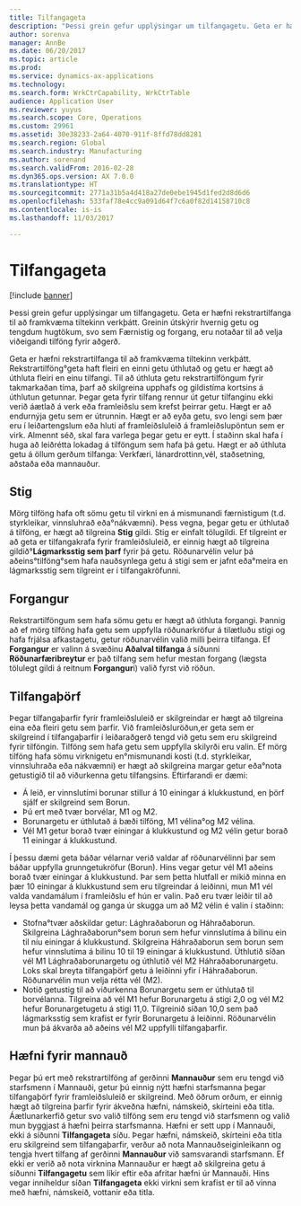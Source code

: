 ```yaml
---
title: Tilfangageta
description: "Þessi grein gefur upplýsingar um tilfangagetu. Geta er hæfni rekstrartilfanga til að framkvæma tiltekinn verkþátt. Greinin útskýrir hvernig getu og tengdum hugtökum, svo sem Færnistig og forgang, eru notaðar til að velja viðeigandi tilföng fyrir aðgerð."
author: sorenva
manager: AnnBe
ms.date: 06/20/2017
ms.topic: article
ms.prod: 
ms.service: dynamics-ax-applications
ms.technology: 
ms.search.form: WrkCtrCapability, WrkCtrTable
audience: Application User
ms.reviewer: yuyus
ms.search.scope: Core, Operations
ms.custom: 29961
ms.assetid: 30e38233-2a64-4070-911f-8ffd78dd8281
ms.search.region: Global
ms.search.industry: Manufacturing
ms.author: sorenand
ms.search.validFrom: 2016-02-28
ms.dyn365.ops.version: AX 7.0.0
ms.translationtype: HT
ms.sourcegitcommit: 2771a31b5a4d418a27de0ebe1945d1fed2d8d6d6
ms.openlocfilehash: 533faf78e4cc9a091d64f7c6a0f82d14158710c8
ms.contentlocale: is-is
ms.lasthandoff: 11/03/2017

---
```


# <a name="resource-capabilities"></a>Tilfangageta

[!include [banner](../includes/banner.md)]

Þessi grein gefur upplýsingar um tilfangagetu. Geta er hæfni rekstrartilfanga til að framkvæma tiltekinn verkþátt. Greinin útskýrir hvernig getu og tengdum hugtökum, svo sem Færnistig og forgang, eru notaðar til að velja viðeigandi tilföng fyrir aðgerð.

Geta er hæfni rekstrartilfanga til að framkvæma tiltekinn verkþátt. Rekstrartilföng°geta haft fleiri en einni getu úthlutað og getu er hægt að úthluta fleiri en einu tilfangi. Til að úthluta getu rekstrartilföngum fyrir takmarkaðan tíma, þarf að skilgreina upphafs og gildistíma kortsins á úthlutun getunnar. Þegar geta fyrir tilfang rennur út getur tilfanginu ekki verið áætlað á verk eða framleiðslu sem krefst þeirrar getu. Hægt er að endurnýja getu sem er útrunnin. Hægt er að eyða getu, svo lengi sem þær eru í leiðartengslum eða hluti af framleiðsluleið á framleiðslupöntun sem er virk. Almennt séð, skal fara varlega þegar getu er eytt. Í staðinn skal hafa í huga að leiðrétta lokadag á tilföngum sem hafa þá getu. Hægt er að úthluta getu á öllum gerðum tilfanga: Verkfæri, lánardrottinn,vél, staðsetning, aðstaða eða mannauður.

## <a name="level"></a>Stig
Mörg tilföng hafa oft sömu getu til virkni en á mismunandi færnistigum (t.d. styrkleikar, vinnsluhrað eða°nákvæmni). Þess vegna, þegar getu er úthlutað á tilföng, er hægt að tilgreina **Stig** gildi. Stig er einfalt tölugildi. Ef tilgreint er að geta er tilfangakrafa fyrir framleiðsluleið, er einnig hægt að tilgreina gildið°**Lágmarksstig sem þarf** fyrir þá getu. Röðunarvélin velur þá aðeins°tilföng°sem hafa nauðsynlega getu á stigi sem er jafnt eða°meira en lágmarksstig sem tilgreint er í tilfangakröfunni.

## <a name="priority"></a>Forgangur
Rekstrartilföngum sem hafa sömu getu er hægt að úthluta forgangi. Þannig að ef mörg tilföng hafa getu sem uppfylla röðunarkröfur á tilætluðu stigi og hafa frjálsa afkastagetu, getur röðunarvélin valið milli þeirra tilfanga. Ef **Forgangur** er valinn á svæðinu **Aðalval tilfanga** á síðunni **Röðunarfæribreytur** er það tilfang sem hefur mestan forgang (lægsta tölulegt gildi á reitnum **Forgangur**i) valið fyrst við röðun.

## <a name="resource-requirements"></a>Tilfangaþörf
Þegar tilfangaþarfir fyrir framleiðsluleið er skilgreindar er hægt að tilgreina eina eða fleiri getu sem þarfir. Við framleiðsluröðun,er geta sem er skilgreind í tilfangaþarfir í leiðaraðgerð tengd við getu sem eru skilgreind fyrir tilföngin. Tilföng sem hafa getu sem uppfylla skilyrði eru valin. Ef mörg tilföng hafa sömu virknigetu en°mismunandi kosti (t.d. styrkleikar, vinnsluhraða eða nákvæmni) er hægt að skilgreina margar getur eða°nota getustigið til að viðurkenna getu tilfangsins. Eftirfarandi er dæmi:

-   Á leið, er vinnslutími borunar stillur á 10 einingar á klukkustund, en þörf sjálf er skilgreind sem Borun.
-   Þú ert með tvær borvélar, M1 og M2.
-   Borunargetu er úthlutað á bæði tilföng, M1 vélina°og M2 vélina.
-   Vél M1 getur borað tvær einingar á klukkustund og M2 vélin getur borað 11 einingar á klukkustund.

Í þessu dæmi geta báðar vélarnar verið valdar af röðunarvélinni  þar sem báðar uppfylla grunngetukröfur (Borun). Hins vegar getur vél M1 aðeins borað tvær einingar á klukkustund. Þar sem þetta hlutfall er mikið minna en þær 10 einingar á klukkustund sem eru tilgreindar á leiðinni, mun M1 vél valda vandamálum í framleiðslu ef hún er valin. Það eru tvær leiðir til að leysa þetta vandamál og ganga úr skugga um að M2 vélin é valin í staðinn:

-   Stofna°tvær aðskildar getur: Lághraðaborun og Háhraðaborun. Skilgreina Lághraðaborun°sem borun sem hefur vinnslutíma á bilinu ein til níu einingar á klukkustund. Skilgreina Háhraðaborun sem borun sem hefur vinnslutíma á bilinu 10 til 19 einingar á klukkustund. Úthlutið síðan vél M1 Lághraðaborunargetu og úthlutið vél M2 Háhraðaborunargetu. Loks skal breyta tilfangaþörf getu á leiðinni yfir í Háhraðaborun. Röðunarvélin mun velja rétta vél (M2).
-   Notið getustig til að viðurkenna Borunargetu sem er úthlutað til borvélanna. Tilgreina að vél M1 hefur Borunargetu á stigi 2,0 og vél M2 hefur Borunargetugetu á stigi 11,0. Tilgreinið síðan 10,0 sem það lágmarksstig sem krafist er fyrir Borunargetu á leiðinni. Röðunarvélin mun þá ákvarða að aðeins vél M2 uppfylli tilfangaþarfir.

## <a name="competencies-for-human-resources"></a>Hæfni fyrir mannauð
Þegar þú ert með rekstrartilföng af gerðinni **Mannauður** sem eru tengd við starfsmenn í Mannauði, getur þú einnig nýtt hæfni starfsmanna þegar tilfangaþörf fyrir framleiðsluleið er skilgreind. Með öðrum orðum, er einnig hægt að tilgreina þarfir fyrir ákveðna hæfni, námskeið, skírteini eða titla. Áætlunarkerfið getur svo valið tilföng sem eru tengd við starfsmenn og valið mun byggjast á hæfni þeirra starfsmanna. Hæfni er sett upp í Mannauði, ekki á síðunni **Tilfangageta** síðu. Þegar hæfni, námskeið, skírteini eða titla eru skilgreind sem tilfangaþarfir, verður að nota Mannauðseiginleikann og tengja hvert tilfang af gerðinni **Mannauður** við samsvarandi starfsmann. Ef ekki er verið að nota virknina Mannauður er hægt að skilgreina getu á síðunni **Tilfangagetu** sem líkir eftir eða afritar hæfni úr Mannauði. Hins vegar inniheldur síðan **Tilfangageta** ekki virkni sem krafist er til að vinna með hæfni, námskeið, vottanir eða titla.




